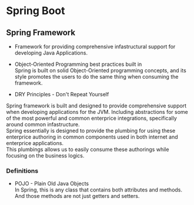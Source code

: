 # Spring Boot

## Spring Framework 

* Framework for providing comprehensive infastructural support for developing Java Applications.  

* Object-Oriented Programming best practices built in  
Spring is built on solid Object-Oriented programming concepts, and its style promotes the users to do the same thing when consuming the framework.  

* DRY Principles - Don't Repeat Yourself  

Spring framework is built and designed to provide comprehensive support when developing applications for the JVM. Including abstractions for some of the most powerful and common enterprice integrations, specifically around common infastructure.  
Spring essentially is designed to provide the plumbing for using these enterprice authoring in common components used in both internet and enterprice applications.  
This plumbings allows us to easily consume these authorings while focusing on the business logics.  

 



### Definitions 

* POJO - Plain Old Java Objects  
In Spring, this is any class that contains both attributes and methods. And those methods are not just getters and setters.  
